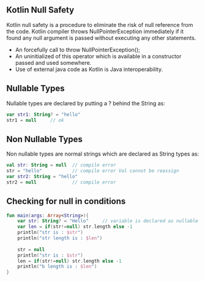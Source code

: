 
## Kotlin Null Safety
Kotlin null safety is a procedure to eliminate the risk of null reference from the code. Kotlin compiler throws NullPointerException immediately if it found any null argument is passed without executing any other statements.

- An forcefully call to throw NullPointerException();
- An uninitialized of this operator which is available in a constructor passed and used somewhere.
- Use of external java code as Kotlin is Java interoperability.


## Nullable Types
Nullable types are declared by putting a ? behind the String as:
```kotlin
var str1: String? = "hello"  
str1 = null     // ok  
```

## Non Nullable Types
Non nullable types are normal strings which are declared as String types as:
```kotlin
val str: String = null  // compile error  
str = "hello"           // compile error Val cannot be reassign  
var str2: String = "hello"  
str2 = null             // compile error  
```


## Checking for null in conditions
```kotlin
fun main(args: Array<String>){  
    var str: String? = "Hello"     // variable is declared as nullable  
    var len = if(str!=null) str.length else -1  
    println("str is : $str")  
    println("str length is : $len")  
      
    str = null  
    println("str is : $str")  
    len = if(str!=null) str.length else -1  
    println("b length is : $len")  
}  
```






